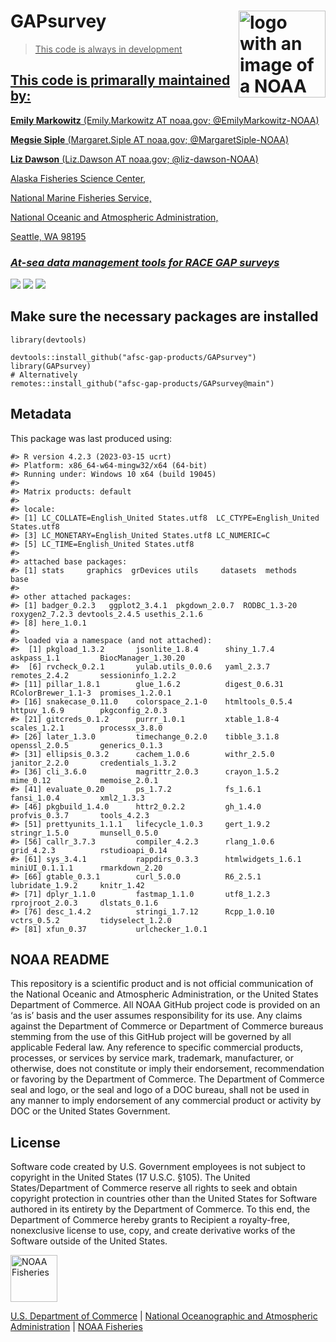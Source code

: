 <!-- README.md is generated from README.Rmd. Please edit that file -->

# GAPsurvey <a href={https://afsc-gap-products.github.io/GAPsurvey}><img src="man/figures/logo.png" align="right" width=139 height=139 alt="logo with an image of a NOAA Fisheries report" />

> This code is always in development

## This code is primarally maintained by:

**Emily Markowitz** (Emily.Markowitz AT noaa.gov; @EmilyMarkowitz-NOAA)

**Megsie Siple** (Margaret.Siple AT noaa.gov; @MargaretSiple-NOAA)

**Liz Dawson** (Liz.Dawson AT noaa.gov; @liz-dawson-NOAA)

Alaska Fisheries Science Center,

National Marine Fisheries Service,

National Oceanic and Atmospheric Administration,

Seattle, WA 98195

### *At-sea data management tools for RACE GAP surveys*

[![](https://img.shields.io/badge/devel%20version-2023.04.01-blue.svg)](https://github.com/afsc-gap-products/GAPsurvey)
[![](https://img.shields.io/badge/lifecycle-maturing-blue.svg)](https://lifecycle.r-lib.org/articles/stages.html#maturing)
[![](https://img.shields.io/github/last-commit/afsc-gap-products/GAPsurvey.svg)](https://github.com/afsc-gap-products/GAPsurvey/commits/main)

## Make sure the necessary packages are installed

    library(devtools)

    devtools::install_github("afsc-gap-products/GAPsurvey")
    library(GAPsurvey)
    # Alternatively
    remotes::install_github("afsc-gap-products/GAPsurvey@main")

## Metadata

This package was last produced using:

    #> R version 4.2.3 (2023-03-15 ucrt)
    #> Platform: x86_64-w64-mingw32/x64 (64-bit)
    #> Running under: Windows 10 x64 (build 19045)
    #> 
    #> Matrix products: default
    #> 
    #> locale:
    #> [1] LC_COLLATE=English_United States.utf8  LC_CTYPE=English_United States.utf8   
    #> [3] LC_MONETARY=English_United States.utf8 LC_NUMERIC=C                          
    #> [5] LC_TIME=English_United States.utf8    
    #> 
    #> attached base packages:
    #> [1] stats     graphics  grDevices utils     datasets  methods   base     
    #> 
    #> other attached packages:
    #> [1] badger_0.2.3   ggplot2_3.4.1  pkgdown_2.0.7  RODBC_1.3-20   roxygen2_7.2.3 devtools_2.4.5 usethis_2.1.6 
    #> [8] here_1.0.1    
    #> 
    #> loaded via a namespace (and not attached):
    #>  [1] pkgload_1.3.2       jsonlite_1.8.4      shiny_1.7.4         askpass_1.1         BiocManager_1.30.20
    #>  [6] rvcheck_0.2.1       yulab.utils_0.0.6   yaml_2.3.7          remotes_2.4.2       sessioninfo_1.2.2  
    #> [11] pillar_1.8.1        glue_1.6.2          digest_0.6.31       RColorBrewer_1.1-3  promises_1.2.0.1   
    #> [16] snakecase_0.11.0    colorspace_2.1-0    htmltools_0.5.4     httpuv_1.6.9        pkgconfig_2.0.3    
    #> [21] gitcreds_0.1.2      purrr_1.0.1         xtable_1.8-4        scales_1.2.1        processx_3.8.0     
    #> [26] later_1.3.0         timechange_0.2.0    tibble_3.1.8        openssl_2.0.5       generics_0.1.3     
    #> [31] ellipsis_0.3.2      cachem_1.0.6        withr_2.5.0         janitor_2.2.0       credentials_1.3.2  
    #> [36] cli_3.6.0           magrittr_2.0.3      crayon_1.5.2        mime_0.12           memoise_2.0.1      
    #> [41] evaluate_0.20       ps_1.7.2            fs_1.6.1            fansi_1.0.4         xml2_1.3.3         
    #> [46] pkgbuild_1.4.0      httr2_0.2.2         gh_1.4.0            profvis_0.3.7       tools_4.2.3        
    #> [51] prettyunits_1.1.1   lifecycle_1.0.3     gert_1.9.2          stringr_1.5.0       munsell_0.5.0      
    #> [56] callr_3.7.3         compiler_4.2.3      rlang_1.0.6         grid_4.2.3          rstudioapi_0.14    
    #> [61] sys_3.4.1           rappdirs_0.3.3      htmlwidgets_1.6.1   miniUI_0.1.1.1      rmarkdown_2.20     
    #> [66] gtable_0.3.1        curl_5.0.0          R6_2.5.1            lubridate_1.9.2     knitr_1.42         
    #> [71] dplyr_1.1.0         fastmap_1.1.0       utf8_1.2.3          rprojroot_2.0.3     dlstats_0.1.6      
    #> [76] desc_1.4.2          stringi_1.7.12      Rcpp_1.0.10         vctrs_0.5.2         tidyselect_1.2.0   
    #> [81] xfun_0.37           urlchecker_1.0.1

## NOAA README

This repository is a scientific product and is not official
communication of the National Oceanic and Atmospheric Administration, or
the United States Department of Commerce. All NOAA GitHub project code
is provided on an ‘as is’ basis and the user assumes responsibility for
its use. Any claims against the Department of Commerce or Department of
Commerce bureaus stemming from the use of this GitHub project will be
governed by all applicable Federal law. Any reference to specific
commercial products, processes, or services by service mark, trademark,
manufacturer, or otherwise, does not constitute or imply their
endorsement, recommendation or favoring by the Department of Commerce.
The Department of Commerce seal and logo, or the seal and logo of a DOC
bureau, shall not be used in any manner to imply endorsement of any
commercial product or activity by DOC or the United States Government.

## License

Software code created by U.S. Government employees is not subject to
copyright in the United States (17 U.S.C. §105). The United
States/Department of Commerce reserve all rights to seek and obtain
copyright protection in countries other than the United States for
Software authored in its entirety by the Department of Commerce. To this
end, the Department of Commerce hereby grants to Recipient a
royalty-free, nonexclusive license to use, copy, and create derivative
works of the Software outside of the United States.

<img src="https://raw.githubusercontent.com/nmfs-general-modeling-tools/nmfspalette/main/man/figures/noaa-fisheries-rgb-2line-horizontal-small.png" height="75" alt="NOAA Fisheries">

[U.S. Department of Commerce](https://www.commerce.gov/) | [National
Oceanographic and Atmospheric Administration](https://www.noaa.gov) |
[NOAA Fisheries](https://www.fisheries.noaa.gov/)
